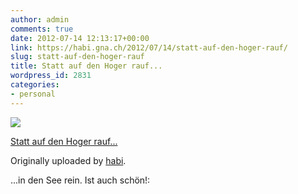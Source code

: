 ```yaml
---
author: admin
comments: true
date: 2012-07-14 12:13:17+00:00
link: https://habi.gna.ch/2012/07/14/statt-auf-den-hoger-rauf/
slug: statt-auf-den-hoger-rauf
title: Statt auf den Hoger rauf...
wordpress_id: 2831
categories:
- personal
---
```


[![](https://static.flickr.com/8166/7567466714_04e5ff5254_m.jpg)](https://www.flickr.com/photos/habi/7567466714/)

[Statt auf den Hoger rauf...](https://www.flickr.com/photos/habi/7567466714/)

Originally uploaded by [habi](https://www.flickr.com/photos/habi/).

...in den See rein.
Ist auch schön!: